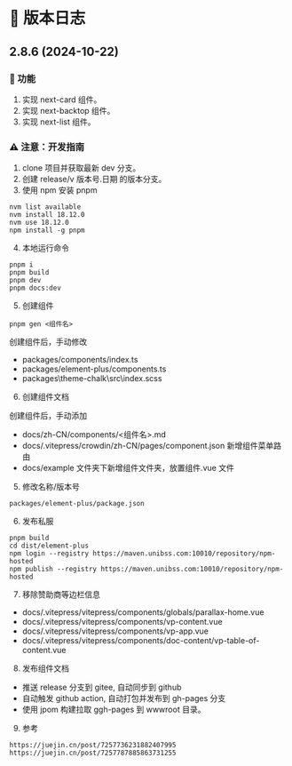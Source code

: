 # 🚀 版本日志

## 2.8.6 (2024-10-22)

### 🐣 功能

1. 实现 next-card 组件。
2. 实现 next-backtop 组件。
3. 实现 next-list 组件。

### ⚠️ 注意：开发指南

1. clone 项目并获取最新 dev 分支。
1. 创建 release/v 版本号.日期 的版本分支。
1. 使用 npm 安装 pnpm

```
nvm list available
nvm install 18.12.0
nvm use 18.12.0
npm install -g pnpm
```

4. 本地运行命令

```
pnpm i
pnpm build
pnpm dev
pnpm docs:dev
```

5. 创建组件

```
pnpm gen <组件名>
```

创建组件后，手动修改

- packages/components/index.ts
- packages/element-plus/components.ts
- packages\theme-chalk\src\index.scss

6. 创建组件文档

创建组件后，手动添加

- docs/zh-CN/components/<组件名>.md
- docs/.vitepress/crowdin/zh-CN/pages/component.json 新增组件菜单路由
- docs/example 文件夹下新增组件文件夹，放置组件.vue 文件

5. 修改名称/版本号

```
packages/element-plus/package.json
```

6. 发布私服

```
pnpm build
cd dist/element-plus
npm login --registry https://maven.unibss.com:10010/repository/npm-hosted
npm publish --registry https://maven.unibss.com:10010/repository/npm-hosted
```

7. 移除赞助商等边栏信息

- docs/.vitepress/vitepress/components/globals/parallax-home.vue
- docs/.vitepress/vitepress/components/vp-content.vue
- docs/.vitepress/vitepress/components/vp-app.vue
- docs/.vitepress/vitepress/components/doc-content/vp-table-of-content.vue

8. 发布组件文档

- 推送 release 分支到 gitee, 自动同步到 github
- 自动触发 github action, 自动打包并发布到 gh-pages 分支
- 使用 jpom 构建拉取 ggh-pages 到 wwwroot 目录。

9. 参考

```
https://juejin.cn/post/7257736231882407995
https://juejin.cn/post/7257787885863731255
```
